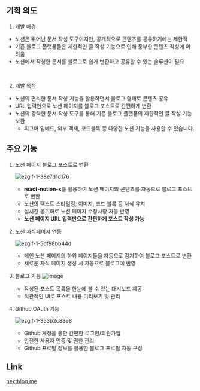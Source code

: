 ## 기획 의도

1. 개발 배경
- 노션은 뛰어난 문서 작성 도구이지만, 공개적으로 콘텐츠를 공유하기에는 제한적
- 기존 블로그 플랫폼들은 제한적인 글 작성 기능으로 인해 풍부한 콘텐츠 작성에 어려움
- 노션에서 작성한 문서를 블로그로 쉽게 변환하고 공유할 수 있는 솔루션이 필요

<br/>

2. 개발 목적
- 노션의 편리한 문서 작성 기능을 활용하면서 블로그 형태로 콘텐츠 공유
- URL 입력만으로 노션 페이지를 블로그 포스트로 간편하게 변환
- 노션의 강력한 문서 작성 도구를 통해 기존 블로그 플랫폼의 제한적인 글 작성 기능 보완
    - 피그마 임베드, 외부 객체, 코드블록 등 다양한 노션 기능을 사용할 수 있습니다.

## 주요 기능
1. 노션 페이지 블로그 포스트로 변환

     ![ezgif-1-38e7d1d176](https://github.com/user-attachments/assets/75c78257-de20-4b4b-9984-d8cb5ef66af3)
    - **react-notion-x**를 활용하여 노션 페이지의 콘텐츠를 자동으로 블로그 포스트로 변환
    - 노션의 텍스트 스타일링, 이미지, 코드 블록 등 서식 유지
    - 실시간 동기화로 노션 페이지 수정사항 자동 반영
    - **노션 페이지 URL 입력만으로 간편하게 포스트 작성 가능**
2. 노션 자식페이지 연동

    ![ezgif-1-5df98bb44d](https://github.com/user-attachments/assets/0ce1511c-3d0b-49e4-9748-058c7d817b51)
    - 메인 노션 페이지의 하위 페이지들을 자동으로 감지하여 블로그 포스트로 변환
    - 새로운 자식 페이지 생성 시 자동으로 블로그에 반영
3. 블로그 기능
![image](https://github.com/user-attachments/assets/fcb11647-ea78-4602-9dbe-5217f18466ff)
    - 작성된 포스트 목록을 한눈에 볼 수 있는 대시보드 제공
    - 직관적인 UI로 포스트 내용 미리보기 및 관리
4. Github OAuth 기능

   ![ezgif-1-353b2c88e8](https://github.com/user-attachments/assets/4cef9c23-7fb2-44b6-8604-d477469fcbb1)
    - Github 계정을 통한 간편한 로그인/회원가입
    - 안전한 사용자 인증 및 권한 관리
    - Github 프로필 정보를 활용한 블로그 프로필 자동 구성

## Link
[nextblog.me](https://nextblog.me)
